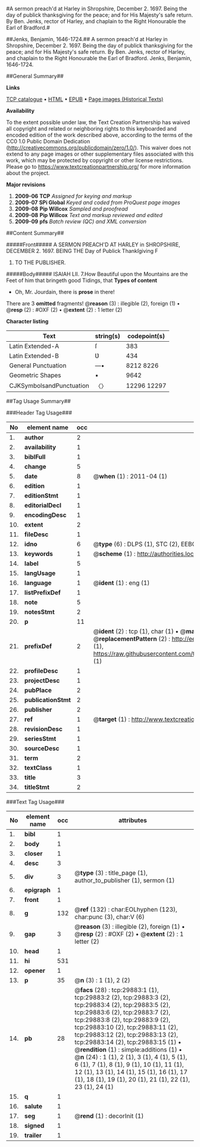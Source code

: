 #A sermon preach'd at Harley in Shropshire, December 2. 1697. Being the day of publick thanksgiving for the peace; and for His Majesty's safe return. By Ben. Jenks, rector of Harley, and chaplain to the Right Honourable the Earl of Bradford.#

##Jenks, Benjamin, 1646-1724.##
A sermon preach'd at Harley in Shropshire, December 2. 1697. Being the day of publick thanksgiving for the peace; and for His Majesty's safe return. By Ben. Jenks, rector of Harley, and chaplain to the Right Honourable the Earl of Bradford.
Jenks, Benjamin, 1646-1724.

##General Summary##

**Links**

[TCP catalogue](http://www.ota.ox.ac.uk/tcp/)  • 
[HTML](http://tei.it.ox.ac.uk/tcp/Texts-HTML/free/A46/A46790.html)  • 
[EPUB](http://tei.it.ox.ac.uk/tcp/Texts-EPUB/free/A46/A46790.epub) • 
[Page images (Historical Texts)](https://historicaltexts.jisc.ac.uk/eebo-99825501e)

**Availability**

To the extent possible under law, the Text Creation Partnership has waived all copyright and related or neighboring rights to this keyboarded and encoded edition of the work described above, according to the terms of the CC0 1.0 Public Domain Dedication (http://creativecommons.org/publicdomain/zero/1.0/). This waiver does not extend to any page images or other supplementary files associated with this work, which may be protected by copyright or other license restrictions. Please go to https://www.textcreationpartnership.org/ for more information about the project.

**Major revisions**

1. __2009-06__ __TCP__ *Assigned for keying and markup*
1. __2009-07__ __SPi Global__ *Keyed and coded from ProQuest page images*
1. __2009-08__ __Pip Willcox__ *Sampled and proofread*
1. __2009-08__ __Pip Willcox__ *Text and markup reviewed and edited*
1. __2009-09__ __pfs__ *Batch review (QC) and XML conversion*

##Content Summary##

#####Front#####
A SERMON PREACH'D AT HARLEY in SHROPSHIRE, DECEMBER 2. 1697. BEING THE Day of Publick Thankſgiving F
1. TO THE PUBLISHER.

#####Body#####
ISAIAH LII. 7.How Beautiful upon the Mountains are the Feet of him that bringeth good Tidings, that 
**Types of content**

  * Oh, Mr. Jourdain, there is **prose** in there!

There are 3 **omitted** fragments! 
 @__reason__ (3) : illegible (2), foreign (1)  •  @__resp__ (2) : #OXF (2)  •  @__extent__ (2) : 1 letter (2)

**Character listing**


|Text|string(s)|codepoint(s)|
|---|---|---|
|Latin Extended-A|ſ|383|
|Latin Extended-B|Ʋ|434|
|General Punctuation|—•|8212 8226|
|Geometric Shapes|▪|9642|
|CJKSymbolsandPunctuation|〈〉|12296 12297|

##Tag Usage Summary##

###Header Tag Usage###

|No|element name|occ|attributes|
|---|---|---|---|
|1.|__author__|2||
|2.|__availability__|1||
|3.|__biblFull__|1||
|4.|__change__|5||
|5.|__date__|8| @__when__ (1) : 2011-04 (1)|
|6.|__edition__|1||
|7.|__editionStmt__|1||
|8.|__editorialDecl__|1||
|9.|__encodingDesc__|1||
|10.|__extent__|2||
|11.|__fileDesc__|1||
|12.|__idno__|6| @__type__ (6) : DLPS (1), STC (2), EEBO-CITATION (1), PROQUEST (1), VID (1)|
|13.|__keywords__|1| @__scheme__ (1) : http://authorities.loc.gov/ (1)|
|14.|__label__|5||
|15.|__langUsage__|1||
|16.|__language__|1| @__ident__ (1) : eng (1)|
|17.|__listPrefixDef__|1||
|18.|__note__|5||
|19.|__notesStmt__|2||
|20.|__p__|11||
|21.|__prefixDef__|2| @__ident__ (2) : tcp (1), char (1)  •  @__matchPattern__ (2) : ([0-9\-]+):([0-9IVX]+) (1), (.+) (1)  •  @__replacementPattern__ (2) : http://eebo.chadwyck.com/downloadtiff?vid=$1&page=$2 (1), https://raw.githubusercontent.com/textcreationpartnership/Texts/master/tcpchars.xml#$1 (1)|
|22.|__profileDesc__|1||
|23.|__projectDesc__|1||
|24.|__pubPlace__|2||
|25.|__publicationStmt__|2||
|26.|__publisher__|2||
|27.|__ref__|1| @__target__ (1) : http://www.textcreationpartnership.org/docs/. (1)|
|28.|__revisionDesc__|1||
|29.|__seriesStmt__|1||
|30.|__sourceDesc__|1||
|31.|__term__|2||
|32.|__textClass__|1||
|33.|__title__|3||
|34.|__titleStmt__|2||


###Text Tag Usage###

|No|element name|occ|attributes|
|---|---|---|---|
|1.|__bibl__|1||
|2.|__body__|1||
|3.|__closer__|1||
|4.|__desc__|3||
|5.|__div__|3| @__type__ (3) : title_page (1), author_to_publisher (1), sermon (1)|
|6.|__epigraph__|1||
|7.|__front__|1||
|8.|__g__|132| @__ref__ (132) : char:EOLhyphen (123), char:punc (3), char:V (6)|
|9.|__gap__|3| @__reason__ (3) : illegible (2), foreign (1)  •  @__resp__ (2) : #OXF (2)  •  @__extent__ (2) : 1 letter (2)|
|10.|__head__|1||
|11.|__hi__|531||
|12.|__opener__|1||
|13.|__p__|35| @__n__ (3) : 1 (1), 2 (2)|
|14.|__pb__|28| @__facs__ (28) : tcp:29883:1 (1), tcp:29883:2 (2), tcp:29883:3 (2), tcp:29883:4 (2), tcp:29883:5 (2), tcp:29883:6 (2), tcp:29883:7 (2), tcp:29883:8 (2), tcp:29883:9 (2), tcp:29883:10 (2), tcp:29883:11 (2), tcp:29883:12 (2), tcp:29883:13 (2), tcp:29883:14 (2), tcp:29883:15 (1)  •  @__rendition__ (1) : simple:additions (1)  •  @__n__ (24) : 1 (1), 2 (1), 3 (1), 4 (1), 5 (1), 6 (1), 7 (1), 8 (1), 9 (1), 10 (1), 11 (1), 12 (1), 13 (1), 14 (1), 15 (1), 16 (1), 17 (1), 18 (1), 19 (1), 20 (1), 21 (1), 22 (1), 23 (1), 24 (1)|
|15.|__q__|1||
|16.|__salute__|1||
|17.|__seg__|1| @__rend__ (1) : decorInit (1)|
|18.|__signed__|1||
|19.|__trailer__|1||
